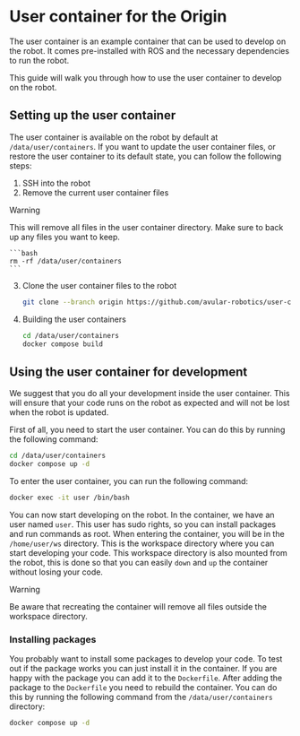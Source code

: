 # User container for the Origin

The user container is an example container that can be used to develop on the robot. It comes pre-installed with ROS and the necessary dependencies to run the robot. 

This guide will walk you through how to use the user container to develop on the robot.

## Setting up the user container
The user container is available on the robot by default at `/data/user/containers`. If you want to update the user container files, or restore the user container to its default state, you can follow the following steps:

1. SSH into the robot
2. Remove the current user container files
   
> [!WARNING]
> This will remove all files in the user container directory. Make sure to back up any files you want to keep.
    
    ```bash
    rm -rf /data/user/containers
    ```
3. Clone the user container files to the robot
    ```bash
    git clone --branch origin https://github.com/avular-robotics/user-container.git /data/user/containers
    ```
4. Building the user containers
    ```bash
    cd /data/user/containers
    docker compose build
    ```

## Using the user container for development
We suggest that you do all your development inside the user container. This will ensure that your code runs on the robot as expected and will not be lost 
when the robot is updated.

First of all, you need to start the user container. You can do this by running the following command:
```bash
cd /data/user/containers
docker compose up -d
```

To enter the user container, you can run the following command:
```bash
docker exec -it user /bin/bash
```

You can now start developing on the robot. In the container, we have an user named `user`. 
This user has sudo rights, so you can install packages and run commands as root. When entering 
the container, you will be in the `/home/user/ws` directory. This is the workspace directory 
where you can start developing your code. This workspace directory is also mounted from the robot,
this is done so that you can easily `down` and `up` the container without losing your code. 

> [!WARNING]
> Be aware that recreating the container will remove all files outside the workspace directory.

### Installing packages
You probably want to install some packages to develop your code. To test out if the package works you
can just install it in the container. If you are happy with the package you can add it to the `Dockerfile`.
After adding the package to the `Dockerfile` you need to rebuild the container. You can do this by running
the following command from the `/data/user/containers` directory:
```bash
docker compose up -d
```

